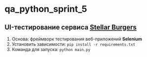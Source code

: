 # qa_python_sprint_5

## UI-тестирование сервиса [Stellar Burgers](https://stellarburgers.nomoreparties.site/ "Клик!")

1. Основа: фреймворк тестирования веб-приложений **Selenium**
2. Установить зависимости: ```pip install -r requirements.txt```
3. Команда для запуска: ```python main.py```
